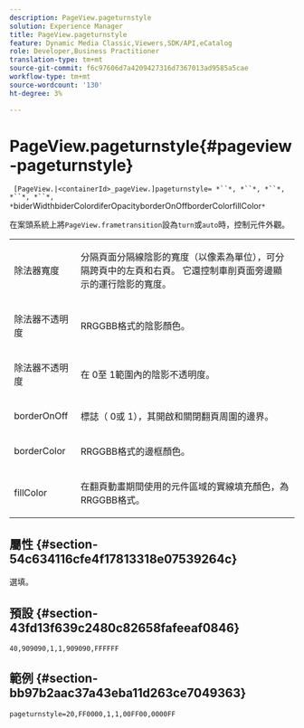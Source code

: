 ```yaml
---
description: PageView.pageturnstyle
solution: Experience Manager
title: PageView.pageturnstyle
feature: Dynamic Media Classic,Viewers,SDK/API,eCatalog
role: Developer,Business Practitioner
translation-type: tm+mt
source-git-commit: f6c97606d7a4209427316d7367013ad9585a5cae
workflow-type: tm+mt
source-wordcount: '130'
ht-degree: 3%

---
```



# PageView.pageturnstyle{#pageview-pageturnstyle}

` [PageView.|<containerId>_pageView.]pageturnstyle= *``*, *``*, *``*, *``*, *``*, *`biderWidthbiderColordiferOpacityborderOnOffborderColorfillColor`*`

在案頭系統上將`PageView.frametransition`設為`turn`或`auto`時，控制元件外觀。

<table id="table_A8CDA1AE2680402A99BCD5DD371B225F"> 
 <tbody> 
  <tr> 
   <td colname="col1"> <p> <span class="codeph"><span class="varname"> 除法器寬度</span></span> </p> </td> 
   <td colname="col2"> <p> 分隔頁面分隔線陰影的寬度（以像素為單位），可分隔跨頁中的左頁和右頁。 它還控制車削頁面旁邊顯示的運行陰影的寬度。 </p> </td> 
  </tr> 
  <tr> 
   <td colname="col1"> <p><span class="codeph"><span class="varname"> 除法器不透明度</span></span> </p> </td> 
   <td colname="col2"> <p> RRGGBB格式的陰影顏色。 </p> </td> 
  </tr> 
  <tr> 
   <td colname="col1"> <p><span class="codeph"><span class="varname"> 除法器不透明度</span></span> </p> </td> 
   <td colname="col2"> <p>在<span class="codeph"> 0</span>至<span class="codeph"> 1</span>範圍內的陰影不透明度。 </p> </td> 
  </tr> 
  <tr> 
   <td colname="col1"> <p><span class="codeph"><span class="varname"> borderOnOff</span></span> </p> </td> 
   <td colname="col2"> <p> 標誌（<span class="codeph"> 0</span>或<span class="codeph"> 1</span>），其開啟和關閉翻頁周圍的邊界。 </p> </td> 
  </tr> 
  <tr> 
   <td colname="col1"> <p><span class="codeph"><span class="varname"> borderColor</span></span> </p> </td> 
   <td colname="col2"> <p> RRGGBB格式的邊框顏色。 </p> </td> 
  </tr> 
  <tr> 
   <td colname="col1"> <p><span class="codeph"><span class="varname"> fillColor</span></span> </p> </td> 
   <td colname="col2"> <p> 在翻頁動畫期間使用的元件區域的實線填充顏色，為RRGGBB格式。 </p> </td> 
  </tr> 
 </tbody> 
</table>

## 屬性 {#section-54c634116cfe4f17813318e07539264c}

選填。

## 預設 {#section-43fd13f639c2480c82658fafeeaf0846}

`40,909090,1,1,909090,FFFFFF`

## 範例 {#section-bb97b2aac37a43eba11d263ce7049363}

`pageturnstyle=20,FF0000,1,1,00FF00,0000FF`
